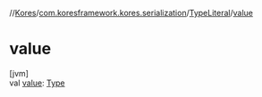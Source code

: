 //[Kores](../../../index.md)/[com.koresframework.kores.serialization](../index.md)/[TypeLiteral](index.md)/[value](value.md)

# value

[jvm]\
val [value](value.md): [Type](https://docs.oracle.com/javase/8/docs/api/java/lang/reflect/Type.html)
